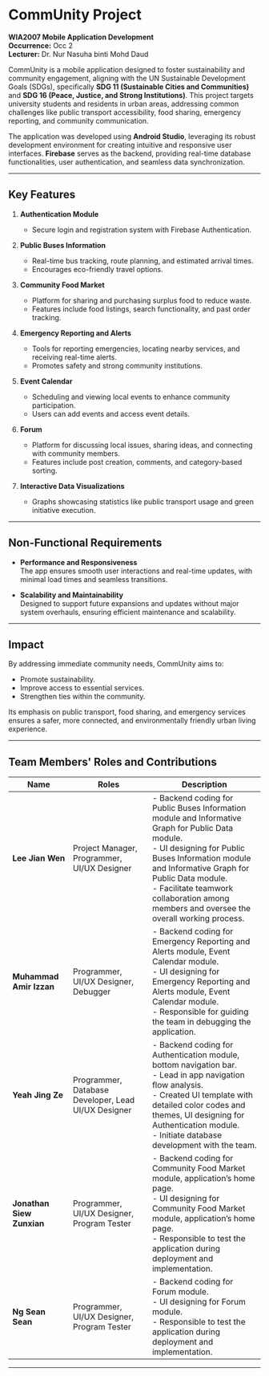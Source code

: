 # CommUnity Project

**WIA2007 Mobile Application Development**  
**Occurrence:** Occ 2  
**Lecturer:** Dr. Nur Nasuha binti Mohd Daud  

CommUnity is a mobile application designed to foster sustainability and community engagement, aligning with the UN Sustainable Development Goals (SDGs), specifically **SDG 11 (Sustainable Cities and Communities)** and **SDG 16 (Peace, Justice, and Strong Institutions)**. This project targets university students and residents in urban areas, addressing common challenges like public transport accessibility, food sharing, emergency reporting, and community communication.

The application was developed using **Android Studio**, leveraging its robust development environment for creating intuitive and responsive user interfaces. **Firebase** serves as the backend, providing real-time database functionalities, user authentication, and seamless data synchronization.

---

## Key Features

1. **Authentication Module**  
   - Secure login and registration system with Firebase Authentication.

2. **Public Buses Information**  
   - Real-time bus tracking, route planning, and estimated arrival times.  
   - Encourages eco-friendly travel options.

3. **Community Food Market**  
   - Platform for sharing and purchasing surplus food to reduce waste.  
   - Features include food listings, search functionality, and past order tracking.

4. **Emergency Reporting and Alerts**  
   - Tools for reporting emergencies, locating nearby services, and receiving real-time alerts.  
   - Promotes safety and strong community institutions.

5. **Event Calendar**  
   - Scheduling and viewing local events to enhance community participation.  
   - Users can add events and access event details.

6. **Forum**  
   - Platform for discussing local issues, sharing ideas, and connecting with community members.  
   - Features include post creation, comments, and category-based sorting.

7. **Interactive Data Visualizations**  
   - Graphs showcasing statistics like public transport usage and green initiative execution.

---

## Non-Functional Requirements

- **Performance and Responsiveness**  
  The app ensures smooth user interactions and real-time updates, with minimal load times and seamless transitions.

- **Scalability and Maintainability**  
  Designed to support future expansions and updates without major system overhauls, ensuring efficient maintenance and scalability.

---

## Impact

By addressing immediate community needs, CommUnity aims to:
- Promote sustainability.
- Improve access to essential services.
- Strengthen ties within the community.

Its emphasis on public transport, food sharing, and emergency services ensures a safer, more connected, and environmentally friendly urban living experience.

---

## Team Members' Roles and Contributions

| Name                      | Roles                                           | Description                                                                                                                                                                                              |
|---------------------------|-------------------------------------------------|----------------------------------------------------------------------------------------------------------------------------------------------------------------------------------------------------------|
| **Lee Jian Wen**          | Project Manager, Programmer, UI/UX Designer     | - Backend coding for Public Buses Information module and Informative Graph for Public Data module. <br> - UI designing for Public Buses Information module and Informative Graph for Public Data module. <br> - Facilitate teamwork collaboration among members and oversee the overall working process. |
| **Muhammad Amir Izzan**   | Programmer, UI/UX Designer, Debugger            | - Backend coding for Emergency Reporting and Alerts module, Event Calendar module. <br> - UI designing for Emergency Reporting and Alerts module, Event Calendar module. <br> - Responsible for guiding the team in debugging the application. |
| **Yeah Jing Ze**          | Programmer, Database Developer, Lead UI/UX Designer | - Backend coding for Authentication module, bottom navigation bar. <br> - Lead in app navigation flow analysis. <br> - Created UI template with detailed color codes and themes, UI designing for Authentication module. <br> - Initiate database development with the team. |
| **Jonathan Siew Zunxian** | Programmer, UI/UX Designer, Program Tester      | - Backend coding for Community Food Market module, application’s home page. <br> - UI designing for Community Food Market module, application’s home page. <br> - Responsible to test the application during deployment and implementation. |
| **Ng Sean Sean**          | Programmer, UI/UX Designer, Program Tester      | - Backend coding for Forum module. <br> - UI designing for Forum module. <br> - Responsible to test the application during deployment and implementation. |

---